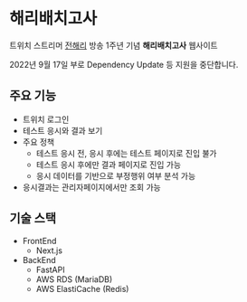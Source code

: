 # 해리배치고사

트위치 스트리머 [전해리](https://twitch.tv/gofl2237) 방송 1주년 기념 **해리배치고사** 웹사이트

2022년 9월 17일 부로 Dependency Update 등 지원을 중단합니다.

## 주요 기능
- 트위치 로그인
- 테스트 응시와 결과 보기
- 주요 정책
  - 테스트 응시 전, 응시 후에는 테스트 페이지로 진입 불가
  - 테스트 응시 후에만 결과 페이지로 진입 가능
  - 응시 데이터를 기반으로 부정행위 여부 분석 가능
- 응시결과는 관리자페이지에서만 조회 가능


## 기술 스택
- FrontEnd
  - Next.js
- BackEnd
  - FastAPI
  - AWS RDS (MariaDB)
  - AWS ElastiCache (Redis)
